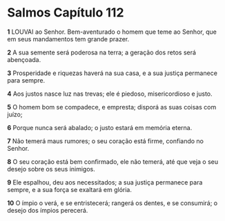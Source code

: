 # Salmos Capítulo 112

**1** 	LOUVAI ao Senhor. Bem-aventurado o homem que teme ao Senhor, que em seus mandamentos tem grande prazer.

**2** 	A sua semente será poderosa na terra; a geração dos retos será abençoada.

**3** 	Prosperidade e riquezas haverá na sua casa, e a sua justiça permanece para sempre.

**4** 	Aos justos nasce luz nas trevas; ele é piedoso, misericordioso e justo.

**5** 	O homem bom se compadece, e empresta; disporá as suas coisas com juízo;

**6** 	Porque nunca será abalado; o justo estará em memória eterna.

**7** 	Não temerá maus rumores; o seu coração está firme, confiando no Senhor.

**8** 	O seu coração está bem confirmado, ele não temerá, até que veja o seu desejo sobre os seus inimigos.

**9** 	Ele espalhou, deu aos necessitados; a sua justiça permanece para sempre, e a sua força se exaltará em glória.

**10** 	O ímpio o verá, e se entristecerá; rangerá os dentes, e se consumirá; o desejo dos ímpios perecerá.

